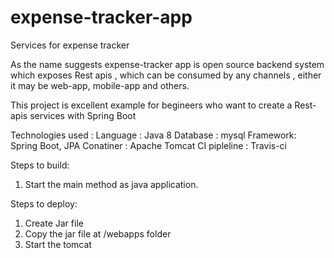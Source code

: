 # expense-tracker-app
Services for expense tracker

As the name suggests expense-tracker app is open source backend system which exposes Rest apis ,
which can be consumed by any channels , either it may be web-app, mobile-app and others.

This project is excellent example for begineers who want to create a Rest-apis services with Spring Boot

Technologies used :
Language : Java 8
Database : mysql
Framework: Spring Boot, JPA
Conatiner : Apache Tomcat
CI pipleline : Travis-ci

Steps to build:
1. Start the main method as java application.

Steps to deploy:
1. Create Jar file 
2. Copy the jar file at /webapps folder
3. Start the tomcat
